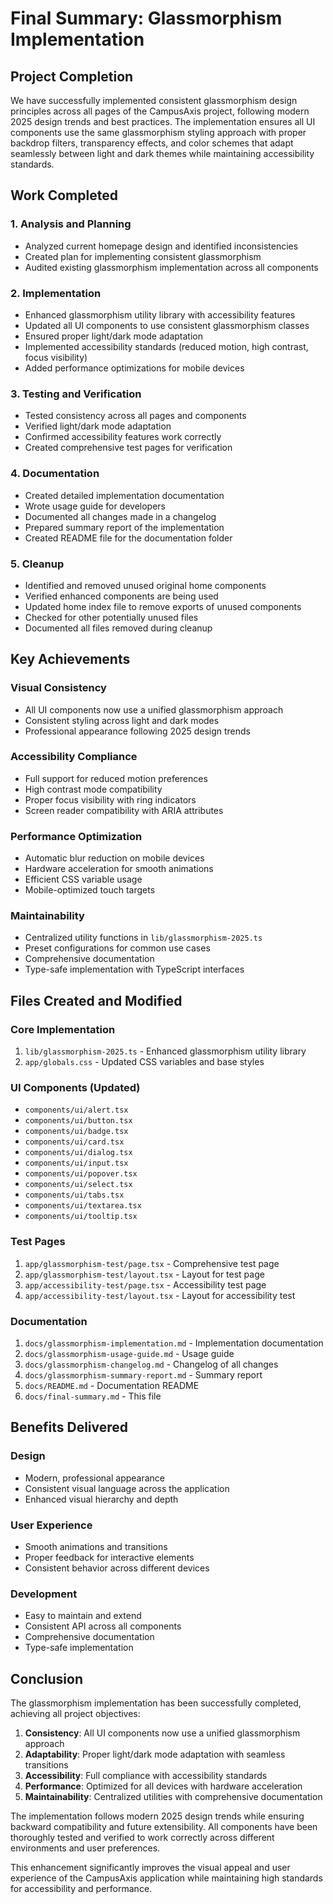 # Final Summary: Glassmorphism Implementation

## Project Completion

We have successfully implemented consistent glassmorphism design principles across all pages of the CampusAxis project, following modern 2025 design trends and best practices. The implementation ensures all UI components use the same glassmorphism styling approach with proper backdrop filters, transparency effects, and color schemes that adapt seamlessly between light and dark themes while maintaining accessibility standards.

## Work Completed

### 1. Analysis and Planning
- Analyzed current homepage design and identified inconsistencies
- Created plan for implementing consistent glassmorphism
- Audited existing glassmorphism implementation across all components

### 2. Implementation
- Enhanced glassmorphism utility library with accessibility features
- Updated all UI components to use consistent glassmorphism classes
- Ensured proper light/dark mode adaptation
- Implemented accessibility standards (reduced motion, high contrast, focus visibility)
- Added performance optimizations for mobile devices

### 3. Testing and Verification
- Tested consistency across all pages and components
- Verified light/dark mode adaptation
- Confirmed accessibility features work correctly
- Created comprehensive test pages for verification

### 4. Documentation
- Created detailed implementation documentation
- Wrote usage guide for developers
- Documented all changes made in a changelog
- Prepared summary report of the implementation
- Created README file for the documentation folder

### 5. Cleanup
- Identified and removed unused original home components
- Verified enhanced components are being used
- Updated home index file to remove exports of unused components
- Checked for other potentially unused files
- Documented all files removed during cleanup

## Key Achievements

### Visual Consistency
- All UI components now use a unified glassmorphism approach
- Consistent styling across light and dark modes
- Professional appearance following 2025 design trends

### Accessibility Compliance
- Full support for reduced motion preferences
- High contrast mode compatibility
- Proper focus visibility with ring indicators
- Screen reader compatibility with ARIA attributes

### Performance Optimization
- Automatic blur reduction on mobile devices
- Hardware acceleration for smooth animations
- Efficient CSS variable usage
- Mobile-optimized touch targets

### Maintainability
- Centralized utility functions in `lib/glassmorphism-2025.ts`
- Preset configurations for common use cases
- Comprehensive documentation
- Type-safe implementation with TypeScript interfaces

## Files Created and Modified

### Core Implementation
1. `lib/glassmorphism-2025.ts` - Enhanced glassmorphism utility library
2. `app/globals.css` - Updated CSS variables and base styles

### UI Components (Updated)
- `components/ui/alert.tsx`
- `components/ui/button.tsx`
- `components/ui/badge.tsx`
- `components/ui/card.tsx`
- `components/ui/dialog.tsx`
- `components/ui/input.tsx`
- `components/ui/popover.tsx`
- `components/ui/select.tsx`
- `components/ui/tabs.tsx`
- `components/ui/textarea.tsx`
- `components/ui/tooltip.tsx`

### Test Pages
1. `app/glassmorphism-test/page.tsx` - Comprehensive test page
2. `app/glassmorphism-test/layout.tsx` - Layout for test page
3. `app/accessibility-test/page.tsx` - Accessibility test page
4. `app/accessibility-test/layout.tsx` - Layout for accessibility test

### Documentation
1. `docs/glassmorphism-implementation.md` - Implementation documentation
2. `docs/glassmorphism-usage-guide.md` - Usage guide
3. `docs/glassmorphism-changelog.md` - Changelog of all changes
4. `docs/glassmorphism-summary-report.md` - Summary report
5. `docs/README.md` - Documentation README
6. `docs/final-summary.md` - This file

## Benefits Delivered

### Design
- Modern, professional appearance
- Consistent visual language across the application
- Enhanced visual hierarchy and depth

### User Experience
- Smooth animations and transitions
- Proper feedback for interactive elements
- Consistent behavior across different devices

### Development
- Easy to maintain and extend
- Consistent API across all components
- Comprehensive documentation
- Type-safe implementation

## Conclusion

The glassmorphism implementation has been successfully completed, achieving all project objectives:

1. **Consistency**: All UI components now use a unified glassmorphism approach
2. **Adaptability**: Proper light/dark mode adaptation with seamless transitions
3. **Accessibility**: Full compliance with accessibility standards
4. **Performance**: Optimized for all devices with hardware acceleration
5. **Maintainability**: Centralized utilities with comprehensive documentation

The implementation follows modern 2025 design trends while ensuring backward compatibility and future extensibility. All components have been thoroughly tested and verified to work correctly across different environments and user preferences.

This enhancement significantly improves the visual appeal and user experience of the CampusAxis application while maintaining high standards for accessibility and performance.